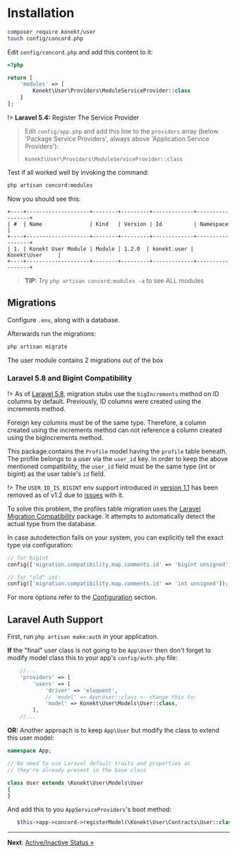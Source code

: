 # Installation

```bash
composer require konekt/user
touch config/concord.php
```

Edit `config/concord.php` and add this content to it:

```php
<?php

return [
    'modules' => [
        Konekt\User\Providers\ModuleServiceProvider::class
    ]
];
```

!> **Laravel 5.4:** Register The Service Provider
> Edit `config/app.php` and add this line to the `providers` array
> (below 'Package Service Providers', always above 'Application Service Providers'):
>
> `Konekt\User\Providers\ModuleServiceProvider::class`

Test if all worked well by invoking the command:

```bash
php artisan concord:modules
```

Now you should see this:

```
+----+--------------------+--------+---------+-------------+-----------------+
| #  | Name               | Kind   | Version | Id          | Namespace       |
+----+--------------------+--------+---------+-------------+-----------------+
| 1. | Konekt User Module | Module | 1.2.0  | konekt.user | Konekt\User     |
+----+--------------------+--------+---------+-------------+-----------------+
```

> **TIP:** Try `php artisan concord:modules -a` to see ALL modules

## Migrations

Configure `.env`, along with a database.

Afterwards run the migrations:

```bash
php artisan migrate
```

The user module contains 2 migrations out of the box

### Laravel 5.8 and Bigint Compatibility

!> As of [Laravel 5.8](https://github.com/laravel/framework/pull/26472), migration stubs use the `bigIncrements` method on ID columns by default. Previously, ID columns were created using the increments method.

Foreign key columns must be of the same type. Therefore, a column created using the increments
method can not reference a column created using the bigIncrements method.

This package contains the `Profile` model having the `profile` table beneath.
The profile belongs to a user via the `user_id` key. In order to keep the above mentioned
compatibility, the `user_id` field must be the same type (int or bigint) as the user table's `id`
field.

!> The `USER_ID_IS_BIGINT` env support introduced in [version 1.1](https://konekt.dev/user/1.1/installation#laravel-58-and-bigint-compatibility) has been removed as of v1.2 due to [issues](https://github.com/artkonekt/user/issues/1) with it.

To solve this problem, the profiles table migration uses the
[Laravel Migration Compatibility](https://github.com/artkonekt/laravel-migration-compatibility)
package. It attempts to automatically detect the actual type from the database.

In case autodetection fails on your system, you can explicitly tell the exact type via configuration:

```php
// for bigint
config(['migration.compatibility.map.comments.id' => 'bigint unsigned']);

// for "old" int:
config(['migration.compatibility.map.comments.id' => 'int unsigned']);
```

For more options refer to the
[Configuration](https://konekt.dev/migration-compatibility/1.0/configuration) section.

## Laravel Auth Support

First, run `php artisan make:auth` in your application.

**If** the "final" user class is not going to be `App\User` then don't forget to modify model class this
to your app's `config/auth.php` file:

```php
    //...
    'providers' => [
        'users' => [
            'driver' => 'eloquent',
            // 'model' => App\User::class <- change this to:
            'model' => Konekt\User\Models\User::class,
        ],
    //...
```
**OR:**
Another approach is to keep `App\User` but modify the class to extend this user model:

```php
namespace App;

// No need to use Laravel default traits and properties as
// they're already present in the base class

class User extends \Konekt\User\Models\User
{
}
```

And add this to you `AppServiceProviders`'s boot method:

```php
   $this->app->concord->registerModel(\Konekt\User\Contracts\User::class, \App\User::class);
```

---

**Next**: [Active/Inactive Status &raquo;](active-inactive.md)
